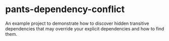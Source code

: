 # pants-dependency-conflict
An example project to demonstrate how to discover hidden transitive dependencies that may override your explicit dependencies and how to find them.
